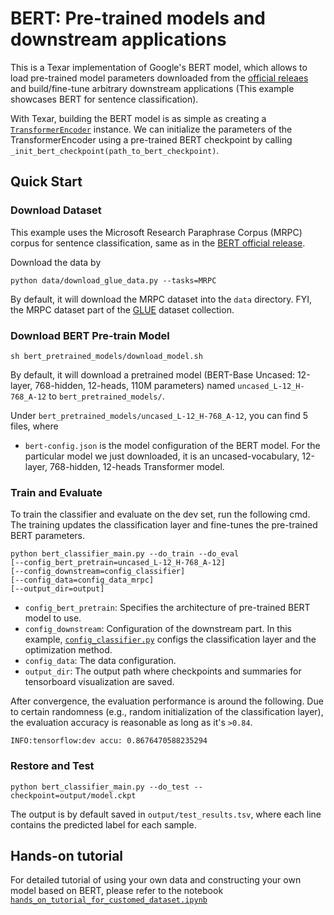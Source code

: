 # BERT: Pre-trained models and downstream applications

This is a Texar implementation of Google's BERT model, which allows to load pre-trained model parameters downloaded from the [official releaes](https://github.com/google-research/bert) and build/fine-tune arbitrary downstream applications (This example showcases BERT for sentence classification).

With Texar, building the BERT model is as simple as creating a [`TransformerEncoder`](https://texar.readthedocs.io/en/latest/code/modules.html#transformerencoder) instance. We can initialize the parameters of the TransformerEncoder using a pre-trained BERT checkpoint by calling `_init_bert_checkpoint(path_to_bert_checkpoint)`. 

## Quick Start

### Download Dataset

This example uses the Microsoft Research Paraphrase Corpus (MRPC) corpus for sentence classification, same as in the [BERT official release](https://github.com/google-research/bert#sentence-and-sentence-pair-classification-tasks). 

Download the data by
```
python data/download_glue_data.py --tasks=MRPC
```
By default, it will download the MRPC dataset into the `data` directory. FYI, the MRPC dataset part of the [GLUE](https://gluebenchmark.com/tasks) dataset collection.

### Download BERT Pre-train Model

```
sh bert_pretrained_models/download_model.sh
```
By default, it will download a pretrained model (BERT-Base Uncased: 12-layer, 768-hidden, 12-heads, 110M parameters) named `uncased_L-12_H-768_A-12` to `bert_pretrained_models/`.

Under `bert_pretrained_models/uncased_L-12_H-768_A-12`, you can find 5 files, where
- `bert-config.json` is the model configuration of the BERT model. For the particular model we just downloaded, it is an uncased-vocabulary, 12-layer, 768-hidden, 12-heads Transformer model.

### Train and Evaluate
To train the classifier and evaluate on the dev set, run the following cmd. The training updates the classification layer and fine-tunes the pre-trained BERT parameters.
```
python bert_classifier_main.py --do_train --do_eval
[--config_bert_pretrain=uncased_L-12_H-768_A-12]
[--config_downstream=config_classifier]
[--config_data=config_data_mrpc]
[--output_dir=output] 
```
- `config_bert_pretrain`: Specifies the architecture of pre-trained BERT model to use.
- `config_downstream`: Configuration of the downstream part. In this example, [`config_classifier.py`](https://github.com/haoransh/texar_private/blob/master/examples/bert/config_classifier.py) configs the classification layer and the optimization method.
- `config_data`: The data configuration.
- `output_dir`: The output path where checkpoints and summaries for tensorboard visualization are saved.

After convergence, the evaluation performance is around the following. Due to certain randomness (e.g., random initialization of the classification layer), the evaluation accuracy is reasonable as long as it's `>0.84`.
```
INFO:tensorflow:dev accu: 0.8676470588235294
```

### Restore and Test
```
python bert_classifier_main.py --do_test --checkpoint=output/model.ckpt
```
The output is by default saved in `output/test_results.tsv`, where each line contains the predicted label for each sample.


## Hands-on tutorial

For detailed tutorial of using your own data and constructing your own model based on BERT, please refer to the notebook [`hands_on_tutorial_for_customed_dataset.ipynb`](https://github.com/haoransh/texar_private/blob/master/examples/bert/hands_on_tutorial_for_customed_dataset.ipynb)
